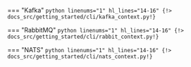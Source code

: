 === "Kafka"
    ```python linenums="1" hl_lines="14-16"
    {!> docs_src/getting_started/cli/kafka_context.py!}
    ```

=== "RabbitMQ"
    ```python linenums="1" hl_lines="14-16"
    {!> docs_src/getting_started/cli/rabbit_context.py!}
    ```

=== "NATS"
    ```python linenums="1" hl_lines="14-16"
    {!> docs_src/getting_started/cli/nats_context.py!}
    ```
